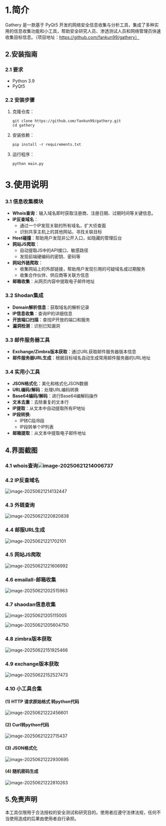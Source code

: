 # 1.简介

Gathery 是一款基于 PyQt5 开发的网络安全信息收集与分析工具，集成了多种实用的信息收集功能和小工具，帮助安全研究人员、渗透测试人员和网络管理员快速收集目标信息。（项目地址：https://github.com/fankun99/gathery）

## 2.安装指南

### 2.1 要求

- Python 3.9
- PyQt5

### 2.2 安装步骤

1. 克隆仓库：

   ```
   git clone https://github.com/fankun99/gathery.git
   cd gathery
   ```

2. 安装依赖：

   ```
   pip install -r requirements.txt
   ```

3. 运行程序：

   ```
   python main.py
   ```

# 3.使用说明

### 3.1 信息收集模块

- **Whois查询**：输入域名即时获取注册商、注册日期、过期时间等关键信息。
- **IP反查域名**：
  - 通过一个IP发现关联的所有域名，扩大侦查面
  - 识别共享主机上的其他网站，寻找关联目标
- **Host碰撞**：帮助用户发现非公开入口，如隐藏的管理后台
- **网站JS爬取**：
  - 自动提取JS中的API接口、敏感路径
  - 发现前端硬编码的密钥、密码等
- **网站外链爬取**：
  - 收集网站上的外部链接，帮助用户发现引用的可疑域名或过期服务
  - 收集合作伙伴、供应商等关联方信息
- **邮箱收集**：从网页内容中提取电子邮件地址

### 3.2 Shodan集成

- **Domain解析信息**：获取域名的解析记录
- **IP信息收集**：查询IP的详细信息
- **开放端口扫描**：查找IP开放的端口和服务
- **漏洞检测**：识别已知漏洞

### 3.3 邮件服务器工具

- **Exchange/Zimbra版本获取**：通过URL获取邮件服务器版本信息
- **邮件服务器URL生成**：根据目标域名自动生成常用邮件服务器的URL地址

### 3.4 实用小工具

- **JSON格式化**：美化和格式化JSON数据
- **URL编码/解码**：处理URL编码转换
- **Base64编码/解码**：进行Base64编解码操作
- **文本去重**：去除重复的文本行
- **IP提取**：从文本中自动提取所有IP地址
- **IP段转换**:
  - IP转C段/B段
  - IP段转单个IP列表
- **邮箱提取**：从文本中提取电子邮件地址



## 4.界面截图

### 4.1 whois查询![image-20250621214006737](reademe.assets/image-20250621214006737.png)  

### 4.2 IP反查域名

![image-20250621214132447](reademe.assets/image-20250621214132447.png) 

### 4.3 外链查询

![image-20250621220820838](reademe.assets/image-20250621220820838.png)

### 4.4 邮服URL生成

![image-20250621221702101](reademe.assets/image-20250621221702101.png)

### 4.5 网站JS爬取

![image-20250621221606992](reademe.assets/image-20250621221606992.png)

### 4.6 emailall-邮箱收集

![image-20250621202515963](reademe.assets/image-20250621213625696.png)



### 4.7 shaodan信息收集

![image-20250621205115005](reademe.assets/image-20250621205115005.png)

![image-20250621205604750](reademe.assets/image-20250621205604750.png)

### 4.8 zimbra版本获取

![image-20250622151925466](reademe.assets/image-20250622151925466.png)

### 4.9 exchange版本获取

![image-20250622152527473](reademe.assets/image-20250622152527473.png)

### 4.10 小工具合集

#### (1) **HTTP 请求原始格式** 转python代码

![image-20250621222456601](reademe.assets/image-20250621222456601.png)

#### (2) Curl转python代码

![image-20250621222715437](reademe.assets/image-20250621222715437.png)

#### (3) JSON格式化

![image-20250621222930695](reademe.assets/image-20250621222930695.png)

#### (4) 随机密码生成

![image-20250621222810263](reademe.assets/image-20250621222810263.png)

## 5.免责声明

本工具仅限用于合法授权的安全测试和研究目的。使用者应遵守法律法规，任何不当使用造成的后果由使用者自行承担。


